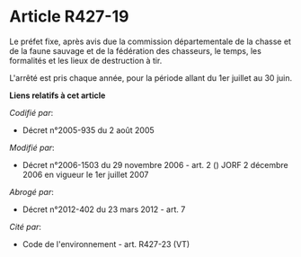# Article R427-19

Le préfet fixe, après avis due la commission départementale de la chasse et de la faune sauvage et de la fédération des
chasseurs, le temps, les formalités et les lieux de destruction à tir.

L'arrêté est pris chaque année, pour la période allant du 1er juillet au 30 juin.

**Liens relatifs à cet article**

_Codifié par_:

  - Décret n°2005-935 du 2 août 2005

_Modifié par_:

  - Décret n°2006-1503 du 29 novembre 2006 - art. 2 () JORF 2 décembre 2006 en vigueur le 1er juillet 2007

_Abrogé par_:

  - Décret n°2012-402 du 23 mars 2012 - art. 7

_Cité par_:

  - Code de l'environnement - art. R427-23 (VT)
